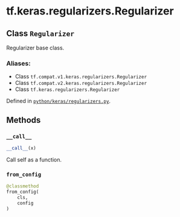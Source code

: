 <div itemscope itemtype="http://developers.google.com/ReferenceObject">
<meta itemprop="name" content="tf.keras.regularizers.Regularizer" />
<meta itemprop="path" content="Stable" />
<meta itemprop="property" content="__call__"/>
<meta itemprop="property" content="from_config"/>
</div>

# tf.keras.regularizers.Regularizer

## Class `Regularizer`

Regularizer base class.



### Aliases:

* Class `tf.compat.v1.keras.regularizers.Regularizer`
* Class `tf.compat.v2.keras.regularizers.Regularizer`
* Class `tf.keras.regularizers.Regularizer`



Defined in [`python/keras/regularizers.py`](/code/stable/tensorflow/python/keras/regularizers.py).

<!-- Placeholder for "Used in" -->
  

## Methods

<h3 id="__call__"><code>__call__</code></h3>

``` python
__call__(x)
```

Call self as a function.


<h3 id="from_config"><code>from_config</code></h3>

``` python
@classmethod
from_config(
    cls,
    config
)
```







